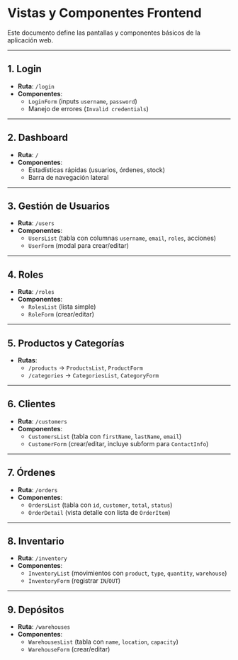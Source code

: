 # Vistas y Componentes Frontend

Este documento define las pantallas y componentes básicos de la aplicación web.

---

## 1. Login

- **Ruta**: `/login`  
- **Componentes**:  
  - `LoginForm` (inputs `username`, `password`)  
  - Manejo de errores (`Invalid credentials`)  

---

## 2. Dashboard

- **Ruta**: `/`  
- **Componentes**:  
  - Estadísticas rápidas (usuarios, órdenes, stock)  
  - Barra de navegación lateral  

---

## 3. Gestión de Usuarios

- **Ruta**: `/users`  
- **Componentes**:  
  - `UsersList` (tabla con columnas `username`, `email`, `roles`, acciones)  
  - `UserForm` (modal para crear/editar)  

---

## 4. Roles

- **Ruta**: `/roles`  
- **Componentes**:  
  - `RolesList` (lista simple)  
  - `RoleForm` (crear/editar)  

---

## 5. Productos y Categorías

- **Rutas**:  
  - `/products` → `ProductsList`, `ProductForm`  
  - `/categories` → `CategoriesList`, `CategoryForm`  

---

## 6. Clientes

- **Ruta**: `/customers`  
- **Componentes**:  
  - `CustomersList` (tabla con `firstName`, `lastName`, `email`)  
  - `CustomerForm` (crear/editar, incluye subform para `ContactInfo`)  

---

## 7. Órdenes

- **Ruta**: `/orders`  
- **Componentes**:  
  - `OrdersList` (tabla con `id`, `customer`, `total`, `status`)  
  - `OrderDetail` (vista detalle con lista de `OrderItem`)  

---

## 8. Inventario

- **Ruta**: `/inventory`  
- **Componentes**:  
  - `InventoryList` (movimientos con `product`, `type`, `quantity`, `warehouse`)  
  - `InventoryForm` (registrar `IN`/`OUT`)  

---

## 9. Depósitos

- **Ruta**: `/warehouses`  
- **Componentes**:  
  - `WarehousesList` (tabla con `name`, `location`, `capacity`)  
  - `WarehouseForm` (crear/editar)